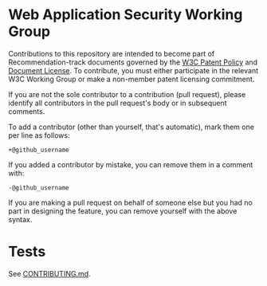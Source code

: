 # Web Application Security Working Group

Contributions to this repository are intended to become part of Recommendation-track documents
governed by the [W3C Patent Policy](https://www.w3.org/Consortium/Patent-Policy/) and
[Document License](https://www.w3.org/Consortium/Legal/copyright-documents). To contribute, you must
either participate in the relevant W3C Working Group or make a non-member patent licensing
commitment.

If you are not the sole contributor to a contribution (pull request), please identify all
contributors in the pull request's body or in subsequent comments.

To add a contributor (other than yourself, that's automatic), mark them one per line as follows:

```
+@github_username
```

If you added a contributor by mistake, you can remove them in a comment with:

```
-@github_username
```

If you are making a pull request on behalf of someone else but you had no part in designing the
feature, you can remove yourself with the above syntax.

# Tests

See [CONTRIBUTING.md](https://github.com/w3c/webappsec/blob/master/CONTRIBUTING.md).
